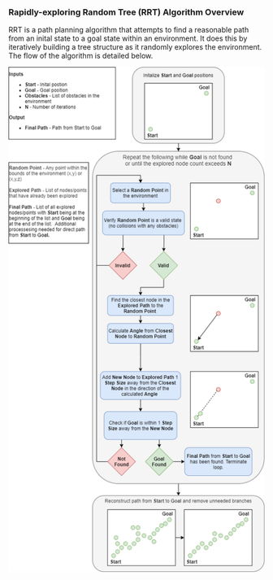 ### Rapidly-exploring Random Tree (RRT) Algorithm Overview

RRT is a path planning algorithm that attempts to find a reasonable path from an inital state to a goal state within an environment.  It does this by iteratively building a tree structure as it randomly explores the environment.  The flow of the algorithm is detailed below.

![RRT Flow Diagram](./rrt.png)